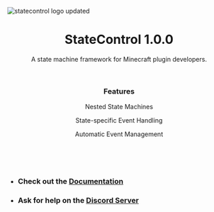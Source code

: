 ![statecontrol logo updated](https://user-images.githubusercontent.com/67430834/215286738-98adc656-036b-4a82-b31a-4bfb6f3f5e6d.png)

<h1 align="center">StateControl 1.0.0</h1>
<p align="center">A state machine framework for Minecraft plugin developers.</p>

<br>

<h3 align="center">Features</h1>
<p align="center">Nested State Machines</p>
<p align="center">State-specific Event Handling</p>
<p align="center">Automatic Event Management</p>

<br><br><br>

* ### Check out the [Documentation](https://github.com/learliet/test/wiki)
* ### Ask for help on the [Discord Server]()

